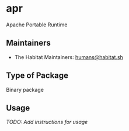 # apr

Apache Portable Runtime

## Maintainers

* The Habitat Maintainers: <humans@habitat.sh>

## Type of Package

Binary package

## Usage

*TODO: Add instructions for usage*
